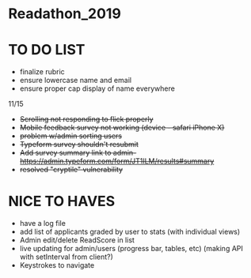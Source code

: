 # Readathon_2019

# TO DO LIST
- finalize rubric
- ensure lowercase name and email
- ensure proper cap display of name everywhere

11/15
- ~~Scrolling not responding to flick properly~~
- ~~Mobile feedback survey not working (device - safari iPhone X)~~
- ~~problem w/admin sorting users~~
- ~~Typeform survey shouldn't resubmit~~
- ~~Add survey summary link to admin- https://admin.typeform.com/form/JT1ILM/results#summary~~
- ~~resolved "cryptile" vulnerability~~

# NICE TO HAVES
- have a log file
- add list of applicants graded by user to stats (with individual views)
- Admin edit/delete ReadScore in list
- live updating for admin/users (progress bar, tables, etc) (making API with setInterval from client?)
- Keystrokes to navigate
